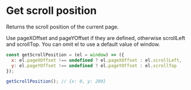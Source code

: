 # Get scroll position

Returns the scroll position of the current page.

Use pageXOffset and pageYOffset if they are defined, otherwise scrollLeft and scrollTop. You can omit el to use a default value of window.
```js
const getScrollPosition = (el = window) => ({
  x: el.pageXOffset !== undefined ? el.pageXOffset : el.scrollLeft,
  y: el.pageYOffset !== undefined ? el.pageYOffset : el.scrollTop
});

getScrollPosition(); // {x: 0, y: 200}
```
